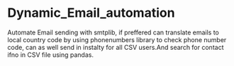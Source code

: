 # Dynamic_Email_automation
Automate Email sending with smtplib, if preffered can translate emails to local country code by using phonenumbers library to check phone number code, can as well send in instalty for all CSV users.And search for contact ifno in CSV file using pandas.
